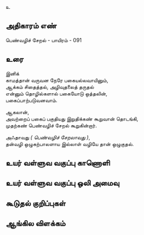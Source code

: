 உ


## அதிகாரம் எண்

பெண்வழிச் சேறல் - பாயிரம் - 091	
## உரை

இனிக்  
காமத்தான் வருவன நேரே பகையல்லவாயினும்,  
ஆக்கம் சிதைத்தல், அழிவுதலைத் தருதல்  
என்னும் தொழில்களால் பகையோடு ஒத்தலின்,  
பகைப்பாற்படுவனவாம்.

ஆகலான்,  
அவற்றைப் பகைப் பகுதியது இறுதிக்கண் கூறுவான் தொடங்கி,  
முதற்கண் பெண்வழிச் சேறல் கூறுகின்றார்.  

அஃதாவது _( பெண்வழிச் சேறலாவது )_,  
தன்வழி ஒழுகற்பாலளாய இல்லாள் வழியே தான் ஒழுகுதல்.


## உயர் வள்ளுவ வகுப்பு காணொளி


## உயர் வள்ளுவ வகுப்பு ஒலி அமைவு 


## கூடுதல் குறிப்புகள்


## ஆங்கில விளக்கம்

